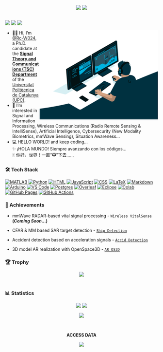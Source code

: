 <!--https://user-images.githubusercontent.com/97808991/208265022-686f67df-ca1a-40f9-a9aa-c62cd6b29970.png-->
<div align=center>
<img src="https://user-images.githubusercontent.com/97808991/221172883-3fabcb1f-6276-4ecd-9122-ceb053cb2fb5.png" />
<img src="https://user-images.githubusercontent.com/97808991/221172015-f1d8fe13-01bb-4728-b6bc-d6b05235fb33.png" />
</div>
<br>
<p>
<img src="https://awesome.re/badge.svg"/>
<img src="https://img.shields.io/static/v1?label=%F0%9F%8C%9F&message=If%20Useful&style=flat&color=BC4E99"/>
<img src="https://img.shields.io/badge/Intel-Core_i7_11th-0071C5?logo=intel&logoColor=white"/>
</p>
<img align="right" src="./code.gif" width=390 />

- 👨‍🎓 Hi, I’m [@Rc-W024](https://github.com/Rc-W024), a Ph.D. candidate at the [**Signal Theory and Communications (TSC) Department**](https://tsc.phd.upc.edu/) of the [Universitat Politècnica de Catalunya (UPC)](https://www.upc.edu/).
- 🎯 I’m interested in Signal and Information Processing, Wireless Communications (Radio Remote Sensing & IntelliSense), Artificial Intelligence, Cybersecurity (New Modality Biometrics, mmWave Sensing), Situation Awareness...
- 💻 HELLO WORLD! and keep coding...<br>✨ ¡HOLA MUNDO! Siempre avanzando con los códigos...<br>🀄 你好，世界！一直“**中**”下去......

### 🛠️ Tech Stack
<p>
<a href="https://github.com/search?q=user%3ARc-W024+is%3Arepo+language%3Amatlab&type=repositories"><img alt="MATLAB" src="https://img.shields.io/static/v1?style=&message=MATLAB&color=222222&logo=Star+Trek&logoColor=FFE200&label="></a>
<a href="https://github.com/search?q=user%3ARc-W024+is%3Arepo+language%3Apython&type=repositories"><img alt="Python" src="https://img.shields.io/badge/Python%20-%233776AB.svg?logo=python&logoColor=white"></a>
<a href="https://github.com/search?q=user%3ARc-W024+is%3Arepo+language%3Ahtml&type=repositories"><img alt="HTML" src="https://img.shields.io/badge/HTML%20-%23E34F26.svg?logo=html5&logoColor=white"></a>
<a href="https://github.com/search?q=user%3ARc-W024+is%3Arepo+language%3Ajavascript&type=repositories"><img alt="JavaScript" src="https://img.shields.io/badge/JavaScript%20-%23F7DF1E.svg?logo=javascript&logoColor=black"></a>
<a href="https://github.com/search?q=user%3ARc-W024+is%3Arepo+language%3Ajavascript&type=repositories"><img alt="CSS" src="https://img.shields.io/badge/CSS%20-%231572B6.svg?logo=css3&logoColor=white"></a>
<a href="#"><img alt="LaTeX" src="https://img.shields.io/badge/LaTeX-47A141?&logo=LaTeX&logoColor=white"></a>
<a href="https://www.markdownguide.org/"><img alt="Markdown" src="https://img.shields.io/badge/Markdown-%23000000.svg?logo=markdown&logoColor=white"></a>
<a href="https://www.arduino.cc/"><img alt="Arduino" src="https://img.shields.io/badge/Arduino-00979D?logo=Arduino&logoColor=white"></a>
<a href="https://code.visualstudio.com/"><img alt="VS Code" src="https://img.shields.io/badge/Visual%20Studio%20Code-0078d7.svg?logo=visual-studio-code&logoColor=white"></a>
<a href="https://www.postgresql.org/"><img alt="Postgres" src="https://img.shields.io/badge/Postgres-%23316192.svg?logo=postgresql&logoColor=white"></a>
<a href="https://www.overleaf.com/"><img alt="Overleaf" src="https://img.shields.io/badge/Overleaf-47A141?logo=Overleaf&logoColor=white"></a>
<a href="https://www.eclipse.org/"><img alt="Eclipse" src="https://img.shields.io/badge/Eclipse-2C2255?logo=eclipse&logoColor=white"></a>
<a href="https://colab.research.google.com/"><img alt="Colab" src="https://img.shields.io/badge/Colab-F9AB00?logo=googlecolab&color=525252"></a>
<a href="https://pages.github.com/"><img alt="GitHub Pages" src="https://img.shields.io/badge/GitHub%20Pages-%23327FC7.svg?logo=github&logoColor=white"></a>
<a href="https://github.com/features/actions"><img alt="GitHub Actions" src="https://img.shields.io/badge/GitHub%20Actions%20-%232671E5.svg?logo=github%20actions&logoColor=white"></a>
</p>

### 🌟 Achievements
- mmWave RADAR-based vital signal processing - `Wireless VitalSense` **(*Coming Soon...*)**

- CFAR & MM based SAR target detection - [`Ship Detection`](https://github.com/Rc-W024/SAR_Ship_detection_CFAR)

- Accident detection based on acceleration signals - [`Accid Detection`](https://github.com/Rc-W024/AccidDetec-Accel)

- 3D model AR realization with OpenSpace3D - [`AR OS3D`](https://github.com/Rc-W024/AR-OpenSpace3D)

### 🏆 Trophy
<div align=center>
<img src="https://github-profile-trophy.vercel.app/?username=Rc-W024&theme=darkhub&rank=SECRET,SSS,SS,S,AAA,AA,A,B&no-frame=true" width=800 />
</div>
<br>

### 📊 Statistics
<div align=center>
<img src="https://github-readme-stats-git-masterrstaa-rickstaa.vercel.app/api?username=Rc-W024&count_private=true&theme=dark&show_icons=true&rank_icon=github" height=180 /> <img src="https://github-readme-stats-git-masterrstaa-rickstaa.vercel.app/api/top-langs/?username=Rc-W024&hide=javascript,css&layout=compact&theme=tokyonight" height=180 />
</div>

<p align="center">
<img height="180em" src="https://github-readme-streak-stats.herokuapp.com/?user=Rc-W024&theme=dark&hide_border=false"/>
</p>

<br>

<p align="center"><b>ACCESS DATA</b></p>

<div align=center><img src="https://profile-counter.glitch.me/all-smile/count.svg"/></div>

